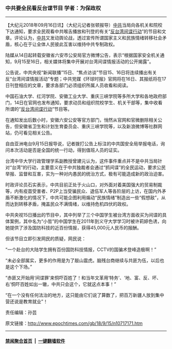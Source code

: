 ### 中共要全民看反台谍节目 学者：为保政权
------------------------

<p>【大纪元2018年09月16日讯】（大纪元记者张顿报导）<a href="http://www.epochtimes.com/gb/tag/%E4%B8%AD%E5%85%B1.html">中共</a>当局向各机关和院校下达通知，要求全民观看中共喉舌播放和刊登的有关“<a href="http://www.epochtimes.com/gb/tag/%E5%8F%8D%E5%8F%B0%E6%B9%BE%E9%97%B4%E8%B0%8D%E8%A1%8C%E5%8A%A8.html">反台湾间谍行动</a>”的节目和文章。评论认为，<a href="http://www.epochtimes.com/gb/tag/%E4%B8%AD%E5%85%B1.html">中共</a>又发动舆论战，透过宣传所谓国家主义和民族情绪转移社会矛盾，核心在于让全体人民彼此互害以维持中共专制政权。</p>
<p>陆媒从14日起转载安徽省六安市公安局官方微博公告，表示“根据国家安全机关通知，9月15至16日，相关媒体将集中开展对台湾间谍情报活动的公开揭露”。</p>
<p>公告说，中共央视“新闻联播”15日、“焦点访谈”节目15、16日将连续播出有关反“台湾间谍情报活动”专题；中共党媒《环球时报》官网将在16日、其报纸将在17日刊登相应的文章，要求各部门必须组织所属人员收看和阅读。</p>
<p>中国石油大学、红河学院、安徽工业大学、重庆三峡学院等多所大学和各地政府部门，14日在官网也发布通知，要求动员和组织院校学生、机关干部等，集中收看所谓的“<a href="http://www.epochtimes.com/gb/tag/%E5%8F%8D%E5%8F%B0%E6%B9%BE%E9%97%B4%E8%B0%8D%E8%A1%8C%E5%8A%A8.html">反台湾间谍行动</a>”节目等。</p>
<p>在通知发出后数小时，安徽六安公安等官方部门，悄然从官网和官微删除相关公告，但安徽省卫生和计划生育委员会、重庆三峡学院等，以及新浪微博等社群网站，仍可看见相关公告。</p>
<p>自由亚洲电台9月15日报导说，记者拨打公告上标注的中共国安全局举报电话，询问本次活动是否是全国的统一行动，得到值班人员的证实。</p>
<p>台湾中华大学行政管理学系副教授曾建元认为，这件事件重点并不是中共当局针对“台湾”的行动，主要意义在于中共独裁者会通过“抓间谍”的全民运动，要求公民举报、监督和互害，实为一种对内愚民的统治方式，极有可能造成新的政治迫害。</p>
<p>时政评论员石实表示，中共目前正处于火山口，对外面对着美国强大的贸易制裁等，内有疫苗受害者、P2P上当受骗民众、退伍军人等各阶层的上访，在国内外矛盾不断激化的情况下，中共可能企图利用煽动“民族情绪”制造出一些“假想敌”，从而达到转移矛盾，掩盖民众不满情绪，以维持危机四伏的政权。</p>
<p>中共央视15日播出的节目中，其中列举了三个中国学生被台湾方面收买为间谍的具体案例，其中名为“小哲”的中国学生在2011年到义守大学学习时被许莉婷色诱，向她提供了涉及国防科技的近百份情报，获得45,000元人民币的报酬。</p>
<p>但该节目立即引发网民的质疑，网民说：</p>
<p>“一个赴台的大陆学生拥有百份国防科技情报，CCTV的国骗术登峰造极啊！”</p>
<p>“未必全部属实，更多的作用是为了敲山震虎。脑残台商继续与共匪为伍，以后也是这个下场。”</p>
<p>“赤匪又开始用‘间谍罪’来恫吓百姓了！和当年文革用‘特务’、‘地、富、反、坏、右’恫吓百姓如出一辙，中共只会这个，它就这点本事！”</p>
<p>“在一个没有任何法治的地方，这只能由它们说了算数了，把百万新疆人放到集中营还说是教育就业”！</p>
<p>责任编辑：孙芸</p>

原文链接：http://www.epochtimes.com/gb/18/9/15/n10717171.htm


------------------------
#### [禁闻聚合首页](https://github.com/gfw-breaker/banned-news/blob/master/README.md) &nbsp;|&nbsp;  [一键翻墙软件](https://github.com/gfw-breaker/nogfw/blob/master/README.md)